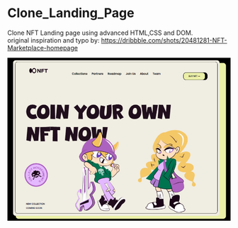 # Clone_Landing_Page
Clone NFT Landing page using advanced HTML,CSS and DOM. <br>
original inspiration and typo by: https://dribbble.com/shots/20481281-NFT-Marketplace-homepage


<img width="700" src="landingpage-nft.png">



